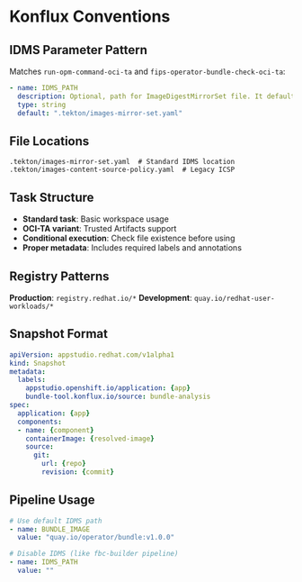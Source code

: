 # Konflux Conventions

## IDMS Parameter Pattern

Matches `run-opm-command-oci-ta` and `fips-operator-bundle-check-oci-ta`:

```yaml
- name: IDMS_PATH
  description: Optional, path for ImageDigestMirrorSet file. It defaults to .tekton/images-mirror-set.yaml
  type: string
  default: ".tekton/images-mirror-set.yaml"
```

## File Locations

```
.tekton/images-mirror-set.yaml  # Standard IDMS location
.tekton/images-content-source-policy.yaml  # Legacy ICSP
```

## Task Structure

- **Standard task**: Basic workspace usage
- **OCI-TA variant**: Trusted Artifacts support
- **Conditional execution**: Check file existence before using
- **Proper metadata**: Includes required labels and annotations

## Registry Patterns

**Production**: `registry.redhat.io/*`
**Development**: `quay.io/redhat-user-workloads/*`

## Snapshot Format

```yaml
apiVersion: appstudio.redhat.com/v1alpha1
kind: Snapshot
metadata:
  labels:
    appstudio.openshift.io/application: {app}
    bundle-tool.konflux.io/source: bundle-analysis
spec:
  application: {app}
  components:
  - name: {component}
    containerImage: {resolved-image}
    source:
      git:
        url: {repo}
        revision: {commit}
```

## Pipeline Usage

```yaml
# Use default IDMS path
- name: BUNDLE_IMAGE
  value: "quay.io/operator/bundle:v1.0.0"

# Disable IDMS (like fbc-builder pipeline)
- name: IDMS_PATH
  value: ""
```